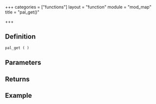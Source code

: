 +++
categories = ["functions"]
layout = "function"
module = "mod_map"
title = "pal_get()"

+++

## Definition

    pal_get ( )

## Parameters

## Returns

## Example
